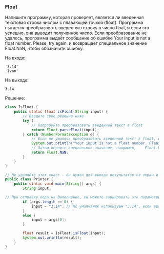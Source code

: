 ### Float
Напишите программу, которая проверяет, является ли введенная текстовая строка числом с плавающей точкой (float).
Программа пытается преобразовать введенную строку в число float, и если это успешно, она выводит полученное число.
Если преобразование не удалось, программа выдаёт сообщение об ошибке
Your input is not a float number. Please, try again.
и возвращает специальное значение Float.NaN, чтобы обозначить ошибку.

На входе:
```
'3.14'
'Ivan'
```
На выходе:
```
3.14
```
Решение:
``` Java
class IsFloat {
    public static float isFloat(String input) {
        // Введите свое решение ниже        
        try {
            // Попробуйте преобразовать введенный текст в float
            return Float.parseFloat(input);
        } catch (NumberFormatException e) {
            // Если не удалось преобразовать введенный текст в float, выведите сообщение об ошибке
            System.out.println("Your input is not a float number. Please, try again.");
            // Затем верните специальное значение, например,    Float.NaN, чтобы обозначить ошибку
            return Float.NaN;
        }
    }
}

// Не удаляйте этот класс - он нужен для вывода результатов на экран и проверки
public class Printer {
    public static void main(String[] args) {
        String input;

// При отправке кода на Выполнение, вы можете варьировать эти параметры
        if (args.length == 0) {
            input = "3.14"; // По умолчанию используем "3.14", если аргумент не передан
        } 
        else {
            input = args[0];
        }

        float result = IsFloat.isFloat(input);
        System.out.println(result);
    }
}
```

